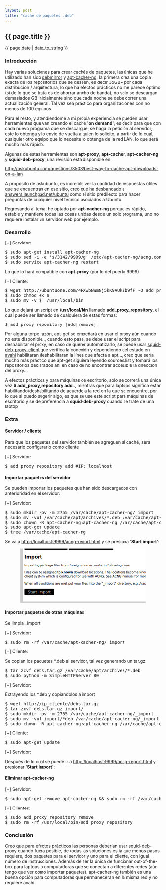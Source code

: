 ```yaml
---
layout: post
title: "caché de paquetes .deb"
---
```


## {{ page.title }}
<p class="date">{{ page.date | date_to_string }}</p>

<h3>Introducción</h3>

<p>Hay varias soluciones para crear cachés de paquetes, las únicas que he utilizado han sido <a href="http://packages.qa.debian.org/d/debmirror.html">debmirror</a> y <a href="http://www.unix-ag.uni-kl.de/%7Ebloch/acng/">apt-cacher-ng</a>, la primera crea una copia exacta de los repositorios que se deseen, es decir 35GB~ por cada distribucion / arquitectura, lo que ha efectos prácticos no me parece óptimo (si de lo que se trata es de ahorrar ancho de banda), no solo se descargan demasiados GB inicialmente sino que cada noche se debe correr una actualización general. Tal vez sea práctico para organizaciones con no menos de 100 equipos.</p>

<p>Para el resto, y atendiendome a mi propia experiencia se pueden usar herramientas que van creando el cache <strong>'on demand'</strong>, es decir para que con cada nuevo programa que se descargue, se haga la petición al servidor, este lo obtenga y lo envie de vuelta a quien lo solicito, a partir de lo cual, cualquier otro equipo que lo necesite lo obtenga de la red LAN, lo que será mucho más rápido.</p>

<p>Algunas de estas herramientas son <strong>apt-proxy</strong>, <strong>apt-cacher</strong>, <strong>apt-cacher-ng</strong> y <strong>squid-deb-proxy</strong>, una revisión esta disponible en:</p>

<p><a href="http://askubuntu.com/questions/3503/best-way-to-cache-apt-downloads-on-a-lan" target="_blank">http://askubuntu.com/questions/3503/best-way-to-cache-apt-downloads-on-a-lan</a></p>

<p>A propósito de askubuntu, es increible ver la cantidad de respuestas útiles que se encuentran en ese sitio, creo que ha desbancado a <a href="http://answers.launchpad.net/ubuntu">answers.launchpad.net/ubuntu</a> como el sitio predilecto para hacer preguntas de cualquier nivel técnico asociados a Ubuntu.</p>

<p>Regresando al tema, he optado por <strong>apt-cacher-ng</strong> porque es rápido, estable y mantiene todas las cosas unidas desde un solo programa, uno no requiere instalar un servidor web por ejemplo.</p>

<h3>Desarrollo</h3>

<p>[+] Servidor:</p>

<pre class="sh_sh">
$ sudo apt-get install apt-cacher-ng
$ sudo sed -i -e 's/3142/9999/g' /etc/apt-cacher-ng/acng.conf
$ sudo service apt-cacher-ng restart
</pre>

<p>Lo que lo hará compatible con <strong>apt-proxy</strong> (por lo del puerto 9999)</p>

<p>[+] Cliente:</p>

<pre class="sh_sh">
$ wget http://ubuntuone.com/4PXwbNWmNj5kK9AUkEb9fF -O add_proxy_repository
$ sudo chmod +x $_ 
$ sudo mv -v $_ /usr/local/bin
</pre>

<p>Lo que dejará un script en <strong>/usr/local/bin</strong> llamado <strong>add_proxy_repository</strong>, el cual puede ser llamado de cualquiera de estas formas:</p>

<pre class="sh_sh">
$ add_proxy_repository [add|remove]
</pre>

<p>Por alguna torpe razón, apt-get se empeñará en usar el proxy aún cuando no este disponible.., cuando esto pase, se debe usar el script para deshabilitar el proxy, en caso de querer automatizarlo, se puede usar <u>squid-deb-proxy-client</u> que verifica la conexión y dependiendo del estado en <a href="http://avahi.org">avahi</a> habilitaran deshabilitaran la línea que afecta a apt..., creo que sería mucho más práctico que apt-get siguiera leyendo sources.list y tomará los repositorios declarados ahí en caso de no encontrar accesible la dirección del proxy...</p>

<p>A efectos prácticos y para máquinas de escritorio, solo se correrá una única vez <strong>$ add_proxy_repository add</strong>.., mientras que para laptops significa estar habilitando/deshabilitando de acuerdo a la red en la que se encuentre, por lo que si puedo sugerir algo, es que se use este script para máquinas de escritorio y se de preferencia a <strong>squid-deb-proxy</strong> cuando se trate de una laptop</p>

<h3>Extra</h3>

<h4>Servidor / cliente</h4>

<p>Para que los paquetes del servidor también se agreguen al caché, sera necesario configurarlo como cliente</p>

<p>[+] Servidor:</p>

<pre class="sh_sh">
$ add_proxy_repository add #IP: localhost
</pre>

<h4>Importar paquetes del servidor</h4>

<p>Se pueden importar los paquetes que han sido descargados con anterioridad en el servidor:</p>

<p>[+] Servidor:</p>

<pre class="sh_sh">
$ sudo mkdir -pv -m 2755 /var/cache/apt-cacher-ng/_import
$ sudo mv -vuf /var/cache/apt/archives/*.deb /var/cache/apt-cacher-ng/_import/
$ sudo chown -R apt-cacher-ng:apt-cacher-ng /var/cache/apt-cacher-ng/_import
$ sudo apt-get update
$ tree /var/cache/apt-cacher-ng
</pre>

<p>Se va a <a href="http://localhost:9999/acng-report.html">http://localhost:9999/acng-report.html</a> y se presiona '<strong>Start import</strong>':</p>

<p align="center" id="img"><img src="/assets/img/57.png" style="width: 406px; height: 175px;">
</p>

<h4>Importar paquetes de otras máquinas</h4>

<p>Se limpia _import</p>

<p>[+] Servidor:</p>

<pre class="sh_sh">
$ sudo rm -rf /var/cache/apt-cacher-ng/_import
</pre>

<p>[+] Cliente:</p>

<p>Se copian los paquetes *.deb al servidor, tal vez generando un tar.gz:</p>

<pre class="sh_sh">
$ tar zcvf debs.tar.gz /var/cache/apt/archives/*.deb
$ sudo python -m SimpleHTTPServer 80
</pre>

<p>[+] Servidor:</p>

<p>Extrayendo los *.deb y copiandolos a import</p>

<pre class="sh_sh">
$ wget http://ip_cliente/debs.tar.gz        
$ tar zxvf debs.tar.gz import/
$ sudo mkdir -pv -m 2755 /var/cache/apt-cacher-ng/_import
$ sudo mv -vuf import/*deb /var/cache/apt-cacher-ng/_import
$ sudo chown -R apt-cacher-ng:apt-cacher-ng /var/cache/apt-cacher-ng/_import
</pre>

<p>[+] Cliente:</p>

<pre class="sh_sh">
$ sudo apt-get update
</pre>

<p>[+] Servidor:
</p>

<p>Después de lo cual se puede ir a <a href="http://localhost:9999/acng-report.html">http://localhost:9999/acng-report.html</a> y presionar '<strong>Start import</strong>':</p>

<h4>Eliminar apt-cacher-ng</h4>

<p>[+] Servidor:
</p>

<pre class="sh_sh">
$ sudo apt-get remove apt-cacher-ng && sudo rm -rf /var/cache/apt-cacher-ng
</pre>

<p>[+] Clientes:
</p>

<pre class="sh_sh">
$ sudo add_proxy_repository remove
$ sudo rm -rf /usr/local/bin/add_proxy_repository
</pre>

<h3>Conclusión</h3>

<p> Creo que para efectos prácticos las personas deberían usar squid-deb-proxy cuando fuera posible, de todas las soluciones es la que menos pasos requiere, dos paquetes para el servidor y uno para el cliente, con igual número de instrucciones. Además de ser la única de funcionar out-of-the-box para laptops o computadoras que se conectan a diferentes redes (aún tengo que ver como importar paquetes). apt-cacher-ng también es una buena opción para computadoras que permaneceran en la misma red y no requiere avahi.</p>
